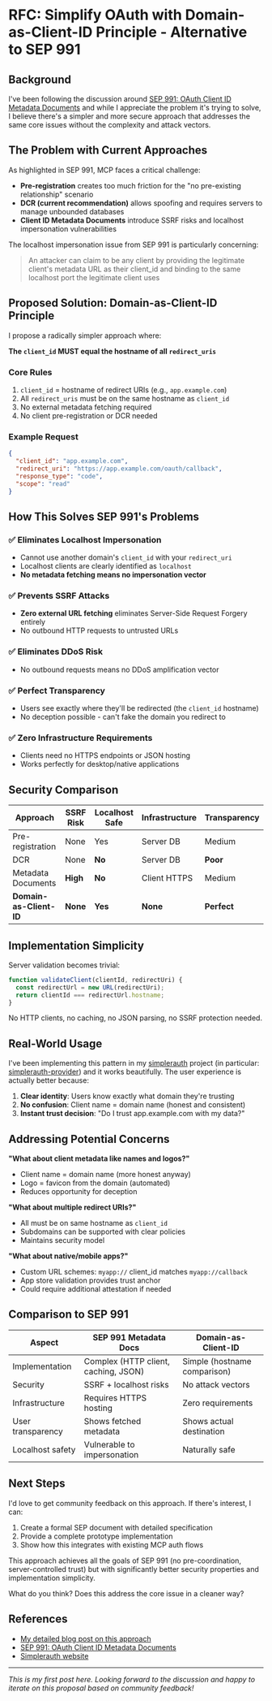 # RFC: Simplify OAuth with Domain-as-Client-ID Principle - Alternative to SEP 991

<!-- Drafted: https://letmeprompt.com/rules-httpsuithu-qja9600 -->

## Background

I've been following the discussion around [SEP 991: OAuth Client ID Metadata Documents](https://github.com/modelcontextprotocol/modelcontextprotocol/issues/991) and while I appreciate the problem it's trying to solve, I believe there's a simpler and more secure approach that addresses the same core issues without the complexity and attack vectors.

## The Problem with Current Approaches

As highlighted in SEP 991, MCP faces a critical challenge:

- **Pre-registration** creates too much friction for the "no pre-existing relationship" scenario
- **DCR (current recommendation)** allows spoofing and requires servers to manage unbounded databases
- **Client ID Metadata Documents** introduce SSRF risks and localhost impersonation vulnerabilities

The localhost impersonation issue from SEP 991 is particularly concerning:

> An attacker can claim to be any client by providing the legitimate client's metadata URL as their client_id and binding to the same localhost port the legitimate client uses

## Proposed Solution: Domain-as-Client-ID Principle

I propose a radically simpler approach where:

**The `client_id` MUST equal the hostname of all `redirect_uris`**

### Core Rules

1. `client_id` = hostname of redirect URIs (e.g., `app.example.com`)
2. All `redirect_uris` must be on the same hostname as `client_id`
3. No external metadata fetching required
4. No client pre-registration or DCR needed

### Example Request

```json
{
  "client_id": "app.example.com",
  "redirect_uri": "https://app.example.com/oauth/callback",
  "response_type": "code",
  "scope": "read"
}
```

## How This Solves SEP 991's Problems

### ✅ Eliminates Localhost Impersonation

- Cannot use another domain's `client_id` with your `redirect_uri`
- Localhost clients are clearly identified as `localhost`
- **No metadata fetching means no impersonation vector**

### ✅ Prevents SSRF Attacks

- **Zero external URL fetching** eliminates Server-Side Request Forgery entirely
- No outbound HTTP requests to untrusted URLs

### ✅ Eliminates DDoS Risk

- No outbound requests means no DDoS amplification vector

### ✅ Perfect Transparency

- Users see exactly where they'll be redirected (the `client_id` hostname)
- No deception possible - can't fake the domain you redirect to

### ✅ Zero Infrastructure Requirements

- Clients need no HTTPS endpoints or JSON hosting
- Works perfectly for desktop/native applications

## Security Comparison

| Approach                | SSRF Risk | Localhost Safe | Infrastructure | Transparency |
| ----------------------- | --------- | -------------- | -------------- | ------------ |
| Pre-registration        | None      | Yes            | Server DB      | Medium       |
| DCR                     | None      | **No**         | Server DB      | **Poor**     |
| Metadata Documents      | **High**  | **No**         | Client HTTPS   | Medium       |
| **Domain-as-Client-ID** | **None**  | **Yes**        | **None**       | **Perfect**  |

## Implementation Simplicity

Server validation becomes trivial:

```javascript
function validateClient(clientId, redirectUri) {
  const redirectUrl = new URL(redirectUri);
  return clientId === redirectUrl.hostname;
}
```

No HTTP clients, no caching, no JSON parsing, no SSRF protection needed.

## Real-World Usage

I've been implementing this pattern in my [simplerauth](https://simplerauth.com) project (in particular: [simplerauth-provider](https://github.com/janwilmake/simplerauth-provider)) and it works beautifully. The user experience is actually better because:

1. **Clear identity**: Users know exactly what domain they're trusting
2. **No confusion**: Client name = domain name (honest and consistent)
3. **Instant trust decision**: "Do I trust app.example.com with my data?"

## Addressing Potential Concerns

**"What about client metadata like names and logos?"**

- Client name = domain name (more honest anyway)
- Logo = favicon from the domain (automated)
- Reduces opportunity for deception

**"What about multiple redirect URIs?"**

- All must be on same hostname as `client_id`
- Subdomains can be supported with clear policies
- Maintains security model

**"What about native/mobile apps?"**

- Custom URL schemes: `myapp://` client_id matches `myapp://callback`
- App store validation provides trust anchor
- Could require additional attestation if needed

## Comparison to SEP 991

| Aspect            | SEP 991 Metadata Docs                | Domain-as-Client-ID          |
| ----------------- | ------------------------------------ | ---------------------------- |
| Implementation    | Complex (HTTP client, caching, JSON) | Simple (hostname comparison) |
| Security          | SSRF + localhost risks               | No attack vectors            |
| Infrastructure    | Requires HTTPS hosting               | Zero requirements            |
| User transparency | Shows fetched metadata               | Shows actual destination     |
| Localhost safety  | Vulnerable to impersonation          | Naturally safe               |

## Next Steps

I'd love to get community feedback on this approach. If there's interest, I can:

1. Create a formal SEP document with detailed specification
2. Provide a complete prototype implementation
3. Show how this integrates with existing MCP auth flows

This approach achieves all the goals of SEP 991 (no pre-coordination, server-controlled trust) but with significantly better security properties and implementation simplicity.

What do you think? Does this address the core issue in a cleaner way?

## References

- [My detailed blog post on this approach](https://github.com/janwilmake/simplerauth-provider/blob/main/BLOG.md)
- [SEP 991: OAuth Client ID Metadata Documents](https://github.com/modelcontextprotocol/modelcontextprotocol/issues/991)
- [Simplerauth website](https://simplerauth.com)

---

_This is my first post here. Looking forward to the discussion and happy to iterate on this proposal based on community feedback!_
